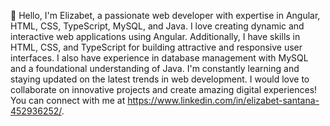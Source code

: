 👋 Hello, I'm Elizabet, a passionate web developer with expertise in Angular, HTML, CSS, TypeScript, MySQL, and Java. I love creating dynamic and interactive web applications using Angular. Additionally, I have skills in HTML, CSS, and TypeScript for building attractive and responsive user interfaces. I also have experience in database management with MySQL and a foundational understanding of Java. I'm constantly learning and staying updated on the latest trends in web development. I would love to collaborate on innovative projects and create amazing digital experiences! You can connect with me at https://www.linkedin.com/in/elizabet-santana-452936252/.
